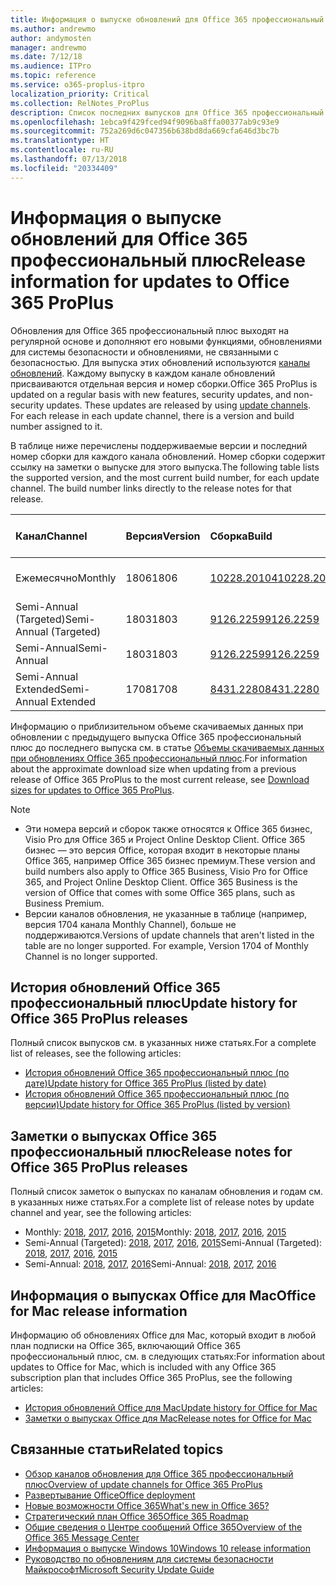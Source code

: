 ```yaml
---
title: Информация о выпуске обновлений для Office 365 профессиональный плюс
ms.author: andrewmo
author: andymosten
manager: andrewmo
ms.date: 7/12/18
ms.audience: ITPro
ms.topic: reference
ms.service: o365-proplus-itpro
localization_priority: Critical
ms.collection: RelNotes_ProPlus
description: Список последних выпусков для Office 365 профессиональный плюс для каждого канала обновления и ссылки на заметки о выпусках и историю обновлений для ИТ-специалистов
ms.openlocfilehash: 1ebca9f429fced94f9096ba8ffa00377ab9c93e9
ms.sourcegitcommit: 752a269d6c047356b638bd8da669cfa646d3bc7b
ms.translationtype: HT
ms.contentlocale: ru-RU
ms.lasthandoff: 07/13/2018
ms.locfileid: "20334409"
---
```

# <a name="release-information-for-updates-to-office-365-proplus"></a><span data-ttu-id="fc7b9-103">Информация о выпуске обновлений для Office 365 профессиональный плюс</span><span class="sxs-lookup"><span data-stu-id="fc7b9-103">Release information for updates to Office 365 ProPlus</span></span>

<span data-ttu-id="fc7b9-p101">Обновления для Office 365 профессиональный плюс выходят на регулярной основе и дополняют его новыми функциями, обновлениями для системы безопасности и обновлениями, не связанными с безопасностью. Для выпуска этих обновлений используются [каналы обновлений](https://docs.microsoft.com/deployoffice/overview-of-update-channels-for-office-365-proplus). Каждому выпуску в каждом канале обновлений присваиваются отдельная версия и номер сборки.</span><span class="sxs-lookup"><span data-stu-id="fc7b9-p101">Office 365 ProPlus is updated on a regular basis with new features, security updates, and non-security updates. These updates are released by using [update channels](https://docs.microsoft.com/deployoffice/overview-of-update-channels-for-office-365-proplus). For each release in each update channel, there is a version and build number assigned to it.</span></span> 

<span data-ttu-id="fc7b9-p102">В таблице ниже перечислены поддерживаемые версии и последний номер сборки для каждого канала обновлений. Номер сборки содержит ссылку на заметки о выпуске для этого выпуска.</span><span class="sxs-lookup"><span data-stu-id="fc7b9-p102">The following table lists the supported version, and the most current build number, for each update channel. The build number links directly to the release notes for that release.</span></span> 

  
|<span data-ttu-id="fc7b9-109">**Канал**</span><span class="sxs-lookup"><span data-stu-id="fc7b9-109">**Channel**</span></span>|<span data-ttu-id="fc7b9-110">**Версия**</span><span class="sxs-lookup"><span data-stu-id="fc7b9-110">**Version**</span></span>|<span data-ttu-id="fc7b9-111">**Сборка**</span><span class="sxs-lookup"><span data-stu-id="fc7b9-111">**Build**</span></span>|<span data-ttu-id="fc7b9-112">**Дата выпуска**</span><span class="sxs-lookup"><span data-stu-id="fc7b9-112">**Release date**</span></span>|<span data-ttu-id="fc7b9-113">**Текущая версия до**</span><span class="sxs-lookup"><span data-stu-id="fc7b9-113">**Current version until**</span></span>|
|:-----|:-----|:-----|:-----|:-----|
|<span data-ttu-id="fc7b9-114">Ежемесячно</span><span class="sxs-lookup"><span data-stu-id="fc7b9-114">Monthly</span></span>  <br/> |<span data-ttu-id="fc7b9-115">1806</span><span class="sxs-lookup"><span data-stu-id="fc7b9-115">1806</span></span>  <br/> |[<span data-ttu-id="fc7b9-116">10228.20104</span><span class="sxs-lookup"><span data-stu-id="fc7b9-116">10228.20104</span></span>](monthly-channel-2018.md#version-1806-july-10)  <br/> | <span data-ttu-id="fc7b9-117">10 июля 2018 г.</span><span class="sxs-lookup"><span data-stu-id="fc7b9-117">July 10, 2018</span></span>  <br/> |<span data-ttu-id="fc7b9-118">Выпущена версия 1807</span><span class="sxs-lookup"><span data-stu-id="fc7b9-118">Version 1807 is released</span></span> <br/>|
|<span data-ttu-id="fc7b9-119">Semi-Annual (Targeted)</span><span class="sxs-lookup"><span data-stu-id="fc7b9-119">Semi-Annual (Targeted)</span></span>  <br/> |<span data-ttu-id="fc7b9-120">1803</span><span class="sxs-lookup"><span data-stu-id="fc7b9-120">1803</span></span>  <br/> |[<span data-ttu-id="fc7b9-121">9126.2259</span><span class="sxs-lookup"><span data-stu-id="fc7b9-121">9126.2259</span></span>](semi-annual-channel-targeted-2018.md#version-1803-july-10)  <br/> | <span data-ttu-id="fc7b9-122">10 июля 2018 г.</span><span class="sxs-lookup"><span data-stu-id="fc7b9-122">July 10, 2018</span></span>  <br/> |<span data-ttu-id="fc7b9-123">11 сентября 2018 г.</span><span class="sxs-lookup"><span data-stu-id="fc7b9-123">September 11, 2018</span></span> <br/>|
|<span data-ttu-id="fc7b9-124">Semi-Annual</span><span class="sxs-lookup"><span data-stu-id="fc7b9-124">Semi-Annual</span></span> <br/> |<span data-ttu-id="fc7b9-125">1803</span><span class="sxs-lookup"><span data-stu-id="fc7b9-125">1803</span></span>  <br/> | [<span data-ttu-id="fc7b9-126">9126.2259</span><span class="sxs-lookup"><span data-stu-id="fc7b9-126">9126.2259</span></span>](semi-annual-channel-2018.md#version-1803-july-10) <br/> |<span data-ttu-id="fc7b9-127">10 июля 2018 г.</span><span class="sxs-lookup"><span data-stu-id="fc7b9-127">July 10, 2018</span></span>  <br/> |<span data-ttu-id="fc7b9-128">8 января 2019 г.</span><span class="sxs-lookup"><span data-stu-id="fc7b9-128">January 8, 2019</span></span> <br/>|
|<span data-ttu-id="fc7b9-129">Semi-Annual Extended</span><span class="sxs-lookup"><span data-stu-id="fc7b9-129">Semi-Annual Extended</span></span> <br/> |<span data-ttu-id="fc7b9-130">1708</span><span class="sxs-lookup"><span data-stu-id="fc7b9-130">1708</span></span>  <br/> |[<span data-ttu-id="fc7b9-131">8431.2280</span><span class="sxs-lookup"><span data-stu-id="fc7b9-131">8431.2280</span></span>](semi-annual-channel-2018.md#version-1708-july-10)  <br/> | <span data-ttu-id="fc7b9-132">10 июля 2018 г.</span><span class="sxs-lookup"><span data-stu-id="fc7b9-132">July 10, 2018</span></span>  <br/> |<span data-ttu-id="fc7b9-133">12 марта 2019 г.</span><span class="sxs-lookup"><span data-stu-id="fc7b9-133">March 12, 2019</span></span> <br/>|

<span data-ttu-id="fc7b9-134">Информацию о приблизительном объеме скачиваемых данных при обновлении с предыдущего выпуска Office 365 профессиональный плюс до последнего выпуска см. в статье [Объемы скачиваемых данных при обновлениях Office 365 профессиональный плюс](download-sizes-office365-proplus-updates.md).</span><span class="sxs-lookup"><span data-stu-id="fc7b9-134">For information about the approximate download size when updating from a previous release of Office 365 ProPlus to the most current release, see [Download sizes for updates to Office 365 ProPlus](download-sizes-office365-proplus-updates.md).</span></span>

> [!NOTE]
> - <span data-ttu-id="fc7b9-p103">Эти номера версий и сборок также относятся к Office 365 бизнес, Visio Pro для Office 365 и Project Online Desktop Client. Office 365 бизнес — это версия Office, которая входит в некоторые планы Office 365, например Office 365 бизнес премиум.</span><span class="sxs-lookup"><span data-stu-id="fc7b9-p103">These version and build numbers also apply to Office 365 Business, Visio Pro for Office 365, and Project Online Desktop Client. Office 365 Business is the version of Office that comes with some Office 365 plans, such as Business Premium.</span></span>
> - <span data-ttu-id="fc7b9-p104">Версии каналов обновления, не указанные в таблице (например, версия 1704 канала Monthly Channel), больше не поддерживаются.</span><span class="sxs-lookup"><span data-stu-id="fc7b9-p104">Versions of update channels that aren't listed in the table are no longer supported. For example, Version 1704 of Monthly Channel is no longer supported.</span></span> 


## <a name="update-history-for-office-365-proplus-releases"></a><span data-ttu-id="fc7b9-139">История обновлений Office 365 профессиональный плюс</span><span class="sxs-lookup"><span data-stu-id="fc7b9-139">Update history for Office 365 ProPlus releases</span></span>

<span data-ttu-id="fc7b9-140">Полный список выпусков см. в указанных ниже статьях.</span><span class="sxs-lookup"><span data-stu-id="fc7b9-140">For a complete list of releases, see the following articles:</span></span>
 - [<span data-ttu-id="fc7b9-141">История обновлений Office 365 профессиональный плюс (по дате)</span><span class="sxs-lookup"><span data-stu-id="fc7b9-141">Update history for Office 365 ProPlus (listed by date)</span></span>](update-history-office365-proplus-by-date.md)
 - [<span data-ttu-id="fc7b9-142">История обновлений Office 365 профессиональный плюс (по версии)</span><span class="sxs-lookup"><span data-stu-id="fc7b9-142">Update history for Office 365 ProPlus (listed by version)</span></span>](update-history-office365-proplus-by-version.md)

## <a name="release-notes-for-office-365-proplus-releases"></a><span data-ttu-id="fc7b9-143">Заметки о выпусках Office 365 профессиональный плюс</span><span class="sxs-lookup"><span data-stu-id="fc7b9-143">Release notes for Office 365 ProPlus releases</span></span>

<span data-ttu-id="fc7b9-144">Полный список заметок о выпусках по каналам обновления и годам см. в указанных ниже статьях.</span><span class="sxs-lookup"><span data-stu-id="fc7b9-144">For a complete list of release notes by update channel and year, see the following articles:</span></span>
 - <span data-ttu-id="fc7b9-145">Monthly: [2018](monthly-channel-2018.md), [2017](monthly-channel-2017.md), [2016](monthly-channel-2016.md), [2015](monthly-channel-2015.md)</span><span class="sxs-lookup"><span data-stu-id="fc7b9-145">Monthly: [2018](monthly-channel-2018.md), [2017](monthly-channel-2017.md), [2016](monthly-channel-2016.md), [2015](monthly-channel-2015.md)</span></span>
 - <span data-ttu-id="fc7b9-146">Semi-Annual (Targeted): [2018](semi-annual-channel-targeted-2018.md), [2017](semi-annual-channel-targeted-2017.md), [2016](semi-annual-channel-targeted-2016.md), [2015](semi-annual-channel-targeted-2015.md)</span><span class="sxs-lookup"><span data-stu-id="fc7b9-146">Semi-Annual (Targeted): [2018](semi-annual-channel-targeted-2018.md), [2017](semi-annual-channel-targeted-2017.md), [2016](semi-annual-channel-targeted-2016.md), [2015](semi-annual-channel-targeted-2015.md)</span></span>
 - <span data-ttu-id="fc7b9-147">Semi-Annual: [2018](semi-annual-channel-2018.md), [2017](semi-annual-channel-2017.md), [2016](semi-annual-channel-2016.md)</span><span class="sxs-lookup"><span data-stu-id="fc7b9-147">Semi-Annual: [2018](semi-annual-channel-2018.md), [2017](semi-annual-channel-2017.md), [2016](semi-annual-channel-2016.md)</span></span>

## <a name="office-for-mac-release-information"></a><span data-ttu-id="fc7b9-148">Информация о выпусках Office для Mac</span><span class="sxs-lookup"><span data-stu-id="fc7b9-148">Office for Mac release information</span></span>

<span data-ttu-id="fc7b9-149">Информацию об обновлениях Office для Mac, который входит в любой план подписки на Office 365, включающий Office 365 профессиональный плюс, см. в следующих статьях:</span><span class="sxs-lookup"><span data-stu-id="fc7b9-149">For information about updates to Office for Mac, which is included with any Office 365 subscription plan that includes Office 365 ProPlus, see the following articles:</span></span>
 - [<span data-ttu-id="fc7b9-150">История обновлений Office для Mac</span><span class="sxs-lookup"><span data-stu-id="fc7b9-150">Update history for Office for Mac</span></span>](update-history-office-for-mac.md)
 - [<span data-ttu-id="fc7b9-151">Заметки о выпусках Office для Mac</span><span class="sxs-lookup"><span data-stu-id="fc7b9-151">Release notes for Office for Mac</span></span>](release-notes-office-for-mac.md)


## <a name="related-topics"></a><span data-ttu-id="fc7b9-152">Связанные статьи</span><span class="sxs-lookup"><span data-stu-id="fc7b9-152">Related topics</span></span>

- [<span data-ttu-id="fc7b9-153">Обзор каналов обновления для Office 365 профессиональный плюс</span><span class="sxs-lookup"><span data-stu-id="fc7b9-153">Overview of update channels for Office 365 ProPlus</span></span>](https://docs.microsoft.com/deployoffice/overview-of-update-channels-for-office-365-proplus)
- [<span data-ttu-id="fc7b9-154">Развертывание Office</span><span class="sxs-lookup"><span data-stu-id="fc7b9-154">Office deployment</span></span>](https://docs.microsoft.com/deployoffice/)
- [<span data-ttu-id="fc7b9-155">Новые возможности Office 365</span><span class="sxs-lookup"><span data-stu-id="fc7b9-155">What's new in Office 365?</span></span>](https://support.office.com/article/95c8d81d-08ba-42c1-914f-bca4603e1426)
- [<span data-ttu-id="fc7b9-156">Стратегический план Office 365</span><span class="sxs-lookup"><span data-stu-id="fc7b9-156">Office 365 Roadmap</span></span>](https://products.office.com/business/office-365-roadmap)
- [<span data-ttu-id="fc7b9-157">Общие сведения о Центре сообщений Office 365</span><span class="sxs-lookup"><span data-stu-id="fc7b9-157">Overview of the Office 365 Message Center</span></span>](https://support.office.com/article/38fb3333-bfcc-4340-a37b-deda509c2093)
- [<span data-ttu-id="fc7b9-158">Информация о выпуске Windows 10</span><span class="sxs-lookup"><span data-stu-id="fc7b9-158">Windows 10 release information</span></span>](https://www.microsoft.com/itpro/windows-10/release-information)
- [<span data-ttu-id="fc7b9-159">Руководство по обновлениям для системы безопасности Майкрософт</span><span class="sxs-lookup"><span data-stu-id="fc7b9-159">Microsoft Security Update Guide</span></span>](https://portal.msrc.microsoft.com/)